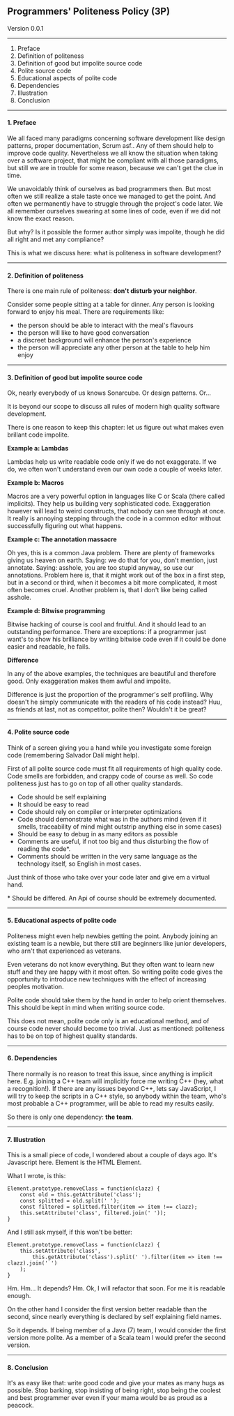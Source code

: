 Programmers' Politeness Policy (3P)
-

Version 0.0.1

---

1. Preface
1. Definition of politeness
1. Definition of good but impolite source code
1. Polite source code
1. Educational aspects of polite code
1. Dependencies
1. Illustration
1. Conclusion

---

#### 1. Preface

We all faced many paradigms concerning software development like design patterns, proper documentation, Scrum asf.. 
Any of them should help to improve code quality. Nevertheless we all know the situation when taking over a software 
project, that might be compliant with all those paradigms, but still we are in trouble for some reason, because we 
can't get the clue in time.

We unavoidably think of ourselves as bad programmers then. But most often we still realize a stale taste once we 
managed to get the point. And often we permanently have to struggle through the project's code later. We all remember
 ourselves swearing at some lines of code, even if we did not know the exact reason.
 
But why? Is it possible the former author simply was impolite, though he did all right and met any compliance?

This is what we discuss here: what is politeness in software development?

---

#### 2. Definition of politeness

There is one main rule of politeness: **don't disturb your neighbor**. 

Consider some people sitting at a table for dinner. Any person is looking forward to enjoy his meal. There are requirements like:

- the person should be able to interact with the meal's flavours
- the person will like to have good conversation
- a discreet background will enhance the person's experience 
- the person will appreciate any other person at the table to help him enjoy




---

#### 3. Definition of good but impolite source code

Ok, nearly everybody of us knows Sonarcube. Or design patterns. Or...

It is beyond our scope to discuss all rules of modern high quality software development.

There is one reason to keep this chapter: let us figure out what makes even brillant code impolite.

**Example a: Lambdas**

Lambdas help us write readable code only if we do not exaggerate. If we do, we often won't understand even our own code 
a couple of weeks later.

**Example b: Macros**

Macros are a very powerful option in languages like C or Scala (there called implicits). They help us building very 
sophisticated code. Exaggeration however will lead to weird constructs, that nobody can see through at once. It really is 
annoying stepping through the code in a common editor without successfully figuring out what happens.

**Example c: The annotation massacre**

Oh yes, this is a common Java problem. There are plenty of frameworks giving us heaven on earth. Saying: we do that for 
you, don't mention, just annotate. Saying: asshole, you are too stupid anyway, so use our annotations. Problem here is, 
that it might work out of the box in a first step, but in a second or third, when it becomes a bit more complicated, 
it most often becomes cruel. Another problem is, that I don't like being called asshole.

**Example d: Bitwise programming**

Bitwise hacking of course is cool and fruitful. And it should lead to an outstanding performance. There are exceptions: if 
a programmer just want's to show his brilliance by writing bitwise code even if it could be done easier and readable, he fails.

**Difference**

In any of the above examples, the techniques are beautiful and therefore good. Only exaggeration makes them awful and impolite.

Difference is just the proportion of the programmer's self profiling. Why doesn't he simply communicate with the readers 
of his code instead? Huu, as friends at last, not as competitor, polite then? Wouldn't it be great?

---

#### 4. Polite source code

Think of a screen giving you a hand while you investigate some foreign code (remembering Salvador Dalí might help).

First of all polite source code must fit all requirements of high quality code. Code smells are forbidden, and crappy 
code of course as well. So code politeness just has to go on top of all other quality standards.

- Code should be self explaining
- It should be easy to read
- Code should rely on compiler or interpreter optimizations
- Code should demonstrate what was in the authors mind (even if it smells, traceability of mind might outstrip anything 
else in some cases)
- Should be easy to debug in as many editors as possible
- Comments are useful, if not too big and thus disturbing the flow of reading the code*.
- Comments should be written in the very same language as the technology itself, so English in most cases.

Just think of those who take over your code later and give em a virtual hand.

\* Should be differed. An Api of course should be extremely documented.

---

#### 5. Educational aspects of polite code

Politeness might even help newbies getting the point. Anybody joining an existing team is a newbie, but there still are 
beginners like junior developers, who arn't that experienced as veterans.

Even veterans do not know everything. But they often want to learn new stuff and they are happy with it most often. So 
writing polite code gives the opportunity to introduce new techniques with the effect of increasing peoples motivation.

Polite code should take them by the hand in order to help orient themselves. This should be kept in mind when writing 
source code. 

This does not mean, polite code only is an educational method, and of course code never should become too trivial. Just as 
mentioned: politeness has to be on top of highest quality standards. 

---

#### 6. Dependencies

There normally is no reason to treat this issue, since anything is implicit here. E.g. joining a C++ team will implicitly 
force me writing C++ (hey, what a recognition!). If there are any issues beyond C++, lets say JavaScript, I will try 
to keep the scripts in a C++ style, so anybody within the team, who's most probable a C++ programmer, will be able to 
read my results easily.

So there is only one dependency: **the team**.

---

#### 7. Illustration

This is a small piece of code, I wondered about a couple of days ago. It's Javascript here. Element is the HTML Element.

What I wrote, is this:

~~~
Element.prototype.removeClass = function(clazz) {
	const old = this.getAttribute('class');
	const splitted = old.split(' ');
	const filtered = splitted.filter(item => item !== clazz);
	this.setAttribute('class', filtered.join(' '));
}
~~~

And I still ask myself, if this won't be better:
~~~
Element.prototype.removeClass = function(clazz) {
	this.setAttribute('class', 
		this.getAttribute('class').split(' ').filter(item => item !== clazz).join(' ')
	);
}
~~~

Hm. Hm... It depends? Hm. Ok, I will refactor that soon. For me it is readable enough.

On the other hand I consider the first version better readable than the second, since nearly everything is declared 
by self explaining field names. 

So it depends. If being member of a Java (7) team, I would consider the first version more polite. As a member of a 
Scala team I would prefer the second version.

---

#### 8. Conclusion

It's as easy like that: write good code and give your mates as many hugs as possible. Stop barking, stop insisting of 
being right, stop being the coolest and best programmer ever even if your mama would be as proud as a peacock.
